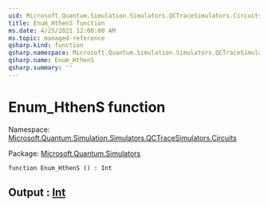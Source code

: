 ```yaml
---
uid: Microsoft.Quantum.Simulation.Simulators.QCTraceSimulators.Circuits.Enum_HthenS
title: Enum_HthenS function
ms.date: 4/25/2021 12:00:00 AM
ms.topic: managed-reference
qsharp.kind: function
qsharp.namespace: Microsoft.Quantum.Simulation.Simulators.QCTraceSimulators.Circuits
qsharp.name: Enum_HthenS
qsharp.summary: ''
---
```


# Enum_HthenS function

Namespace: [Microsoft.Quantum.Simulation.Simulators.QCTraceSimulators.Circuits](xref:Microsoft.Quantum.Simulation.Simulators.QCTraceSimulators.Circuits)

Package: [Microsoft.Quantum.Simulators](https://nuget.org/packages/Microsoft.Quantum.Simulators)




```qsharp
function Enum_HthenS () : Int
```


## Output : [Int](xref:microsoft.quantum.qsharp.valueliterals#int-literals)

